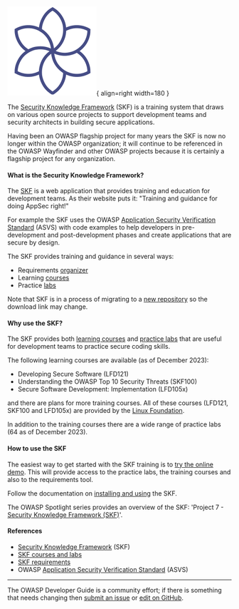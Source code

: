 ![SKF logo](../../assets/images/logos/skf.png "OWASP SKF"){ align=right width=180 }

The [Security Knowledge Framework][skf] (SKF) is a training system that draws on various open source projects
to support development teams and security architects in building secure applications.

Having been an OWASP flagship project for many years the SKF is now no longer within the OWASP organization;
it will continue to be referenced in the OWASP Wayfinder and other OWASP projects
because it is certainly a flagship project for any organization.

#### What is the Security Knowledge Framework?

The [SKF][skf] is a web application that provides training and education for development teams.
As their website puts it: "Training and guidance for doing AppSec right!"

For example the SKF uses the OWASP [Application Security Verification Standard][asvs] (ASVS) with code examples
to help developers in pre-development and post-development phases and create applications that are secure by design.

The SKF provides training and guidance in several ways:

* Requirements [organizer][skfreqs]
* Learning [courses][skfdemo]
* Practice [labs][skflabs]

Note that SKF is in a process of migrating to a [new repository][skfrepo] so the download link may change.

#### Why use the SKF?

The SKF provides both [learning courses][skfdemo] and [practice labs][skflabs]
that are useful for development teams to practice secure coding skills.

The following learning courses are available (as of December 2023):

* Developing Secure Software (LFD121)
* Understanding the OWASP Top 10 Security Threats (SKF100)
* Secure Software Development: Implementation (LFD105x)

and there are plans for more training courses.
All of these courses (LFD121, SKF100 and LFD105x) are provided by the [Linux Foundation][linuxtraining].

In addition to the training courses there are a wide range of practice labs (64 as of December 2023).

#### How to use the SKF

The easiest way to get started with the SKF training is to [try the online demo][skfdemo].
This will provide access to the practice labs, the training courses and also to the requirements tool.

Follow the documentation on [installing and using][skfdocs] the SKF.

The OWASP Spotlight series provides an overview of the SKF: 'Project 7 - [Security Knowledge Framework (SKF)][spotlight07]'.

#### References

* [Security Knowledge Framework][skf] (SKF)
* [SKF courses and labs][skfdemo]
* [SKF requirements][skfreqs]
* OWASP [Application Security Verification Standard][asvs] (ASVS)

----

The OWASP Developer Guide is a community effort; if there is something that needs changing
then [submit an issue][issue0903] or [edit on GitHub][edit0903].

[asvs]: https://owasp.org/www-project-application-security-verification-standard/
[edit0903]: https://github.com/OWASP/DevGuide/blob/main/docs/07-training-education/03-skf.md
[issue0903]: https://github.com/OWASP/DevGuide/issues/new?labels=enhancement&template=request.md&title=Update:%2007-training-education/03-security-knowledge-framework
[linuxtraining]: https://training.linuxfoundation.org/full-catalog/
[skf]: https://www.securityknowledgeframework.org/
[skfdemo]: https://secureby.design/
[skfdocs]: https://skf.readme.io/docs/introduction
[skflabs]: https://secureby.design/labs
[skfrepo]: https://github.com/Security-Knowledge-Framework
[skfreqs]: https://github.com/Security-Knowledge-Framework/SKF-requirements-tool
[spotlight07]: https://youtu.be/TFX_ZBy6lNY
